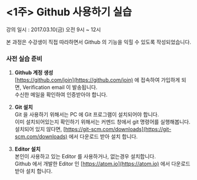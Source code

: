 # &lt;1주&gt; Github 사용하기 실습

강의 일시 : 2017.03.10\(금\) 오전 9시 ~ 12시

본 과정은 수강생이 직접 따라하면서 Github 의 기능을 익힐 수 있도록 작성되었습니다.

### **사전 실습 준비**

1. **Github 계정 생성**  
   [https://github.com/join](https://github.com/join) 에 접속하여 가입하게 되면, Verification email 이 발송됩니다.  
   수신한 메일을 확인하여 인증받아야 합니다.

2. **Git 설치**  
   Git 을 사용하기 위해서는 PC 에 Git 프로그램이 설치되어야 합니다.  
   이미 설치되어있는지 확인하기 위해서는 커멘드 창에서 git 명령어를 실행해봅니다.  
   설치되어 있지 않다면, [https://git-scm.com/downloads](https://git-scm.com/downloads) 에서 다운로드 받아 설치 합니다.

3. **Editor 설치**  
   본인이 사용하고 있는 Editor 를 사용하거나, 없는경우 설치합니다.  
   Github 에서 개발한 Editor 인 [https://atom.io](https://atom.io) 에서 다운로드 받아 설치 합니다.



